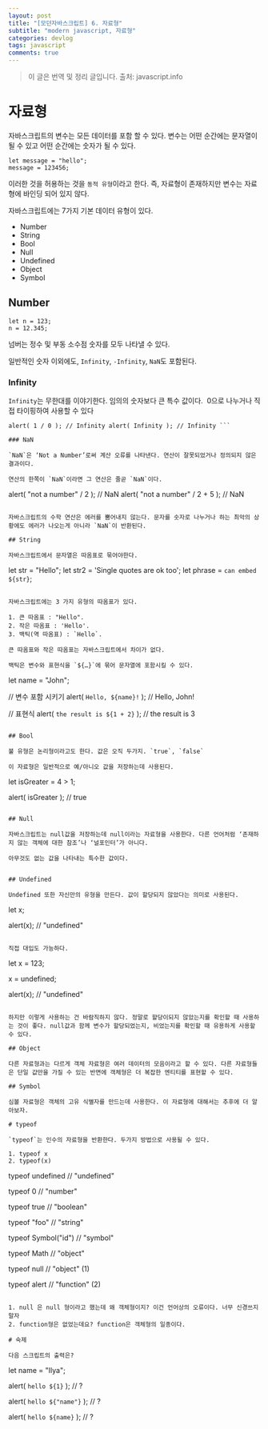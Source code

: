 ```yaml
---
layout: post
title: "[모던자바스크립트] 6. 자료형"
subtitle: "modern javascript, 자료형"
categories: devlog
tags: javascript
comments: true
---
```


> 이 글은 번역 및 정리 글입니다.
> 출처: javascript.info

# 자료형

자바스크립트의 변수는 모든 데이터를 포함 할 수 있다. 변수는 어떤 순간에는 문자열이 될 수 있고 어떤 순간에는 숫자가 될 수 있다.

```
let message = "hello";
message = 123456;
```

이러한 것을 허용하는 것을 `동적 유형`이라고 한다. 즉, 자료형이 존재하지만 변수는 자료형에 바인딩 되어 있지 않다.

자바스크립트에는 7가지 기본 데이터 유형이 있다.

- Number
- String
- Bool
- Null
- Undefined
- Object
- Symbol


## Number

```
let n = 123;
n = 12.345;
```
넘버는 정수 및 부동 소수점 숫자를 모두 나타낼 수 있다.

일반적인 숫자 이외에도, `Infinity`, `-Infinity`, `NaN`도 포함된다.

### Infinity

`Infinity`는 무한대를 이야기한다. 임의의 숫자보다 큰 특수 값이다. 
0으로 나누거나 직접 타이핑하여 사용할 수 있다 
```
alert( 1 / 0 ); // Infinity alert( Infinity ); // Infinity ```

### NaN

`NaN`은 ‘Not a Number’로써 계산 오류를 나타낸다. 연산이 잘못되었거나 정의되지 않은 결과이다.

연산의 한쪽이 `NaN`이라면 그 연산은 줄곧 `NaN`이다.

```
alert( "not a number" / 2 ); // NaN
alert( "not a number" / 2 + 5 ); // NaN
```

자바스크립트의 수학 연산은 에러를 뿜어내지 않는다. 문자를 숫자로 나누거나 하는 최악의 상황에도 에러가 나오는게 아니라 `NaN`이 반환된다.

## String

자바스크립트에서 문자열은 따옴표로 묶어야한다.

```
let str = "Hello";
let str2 = 'Single quotes are ok too';
let phrase = `can embed ${str}`;
```

자바스크립트에는 3 가지 유형의 따옴표가 있다.

1. 큰 따옴표 : "Hello".
2. 작은 따옴표 : 'Hello'.
3. 백틱(역 따옴표) : `Hello`.

큰 따옴표와 작은 따옴표는 자바스크립트에서 차이가 없다. 

백틱은 변수와 표현식을 `${…}`에 묶어 문자열에 포함시킬 수 있다.

```
let name = "John";

// 변수 포함 시키기
alert( `Hello, ${name}!` ); // Hello, John!

// 표현식
alert( `the result is ${1 + 2}` ); // the result is 3
```

## Bool

불 유형은 논리형이라고도 한다. 값은 오직 두가지. `true`, `false`

이 자료형은 일반적으로 예/아니오 값을 저장하는데 사용된다.

```
let isGreater = 4 > 1;

alert( isGreater ); // true
```

## Null

자바스크립트는 null값을 저장하는데 null이라는 자료형을 사용한다. 다른 언어처럼 ‘존재하지 않는 객체에 대한 참조’나 ‘널포인터’가 아니다.

아무것도 없는 값을 나타내는 특수한 값이다.


## Undefined

Undefined 또한 자신만의 유형을 만든다. 값이 할당되지 않았다는 의미로 사용된다.

```
let x;

alert(x); // "undefined"
```

직접 대입도 가능하다.

```
let x = 123;

x = undefined;

alert(x); // "undefined"
```

하지만 이렇게 사용하는 건 바람직하지 않다. 정말로 할당이되지 않았는지를 확인할 때 사용하는 것이 좋다. null값과 함께 변수가 할당되었는지, 비었는지를 확인할 때 유용하게 사용할 수 있다.

## Object

다른 자료형과는 다르게 객체 자료형은 여러 데이터의 모음이라고 할 수 있다. 다른 자료형들은 단일 값만을 가질 수 있는 반면에 객체형은 더 복잡한 엔티티를 표현할 수 있다.

## Symbol

심볼 자료형은 객체의 고유 식별자를 만드는데 사용한다. 이 자료형에 대해서는 추후에 더 알아보자.

# typeof

`typeof`는 인수의 자료형을 반환한다. 두가지 방법으로 사용될 수 있다.

1. typeof x
2. typeof(x)

```
typeof undefined // "undefined"

typeof 0 // "number"

typeof true // "boolean"

typeof "foo" // "string"

typeof Symbol("id") // "symbol"

typeof Math // "object" 

typeof null // "object"  (1)

typeof alert // "function"  (2)
```

1. null 은 null 형이라고 했는데 왜 객체형이지? 이건 언어상의 오류이다. 너무 신경쓰지 말자
2. function형은 없었는데요? function은 객체형의 일종이다.

# 숙제

다음 스크립트의 출력은?

```
let name = "Ilya";

alert( `hello ${1}` ); // ?

alert( `hello ${"name"}` ); // ?

alert( `hello ${name}` ); // ?
```
